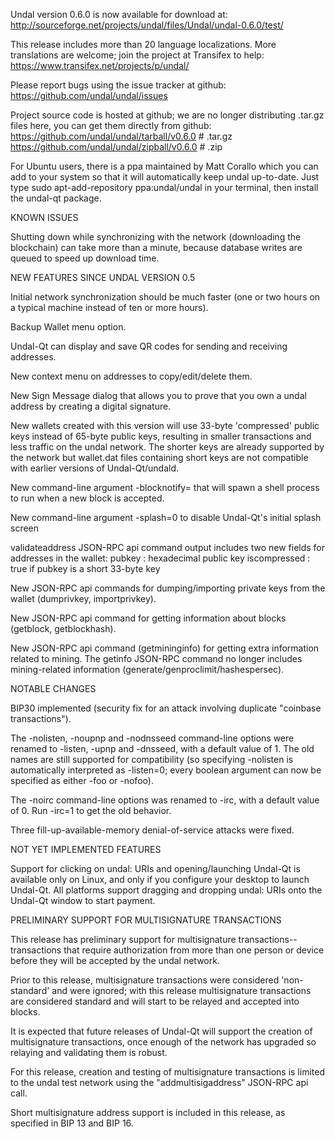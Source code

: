 Undal version 0.6.0 is now available for download at:
http://sourceforge.net/projects/undal/files/Undal/undal-0.6.0/test/

This release includes more than 20 language localizations.
More translations are welcome; join the
project at Transifex to help:
https://www.transifex.net/projects/p/undal/

Please report bugs using the issue tracker at github:
https://github.com/undal/undal/issues

Project source code is hosted at github; we are no longer
distributing .tar.gz files here, you can get them
directly from github:
https://github.com/undal/undal/tarball/v0.6.0  # .tar.gz
https://github.com/undal/undal/zipball/v0.6.0  # .zip

For Ubuntu users, there is a ppa maintained by Matt Corallo which
you can add to your system so that it will automatically keep
undal up-to-date.  Just type
sudo apt-add-repository ppa:undal/undal
in your terminal, then install the undal-qt package.


KNOWN ISSUES

Shutting down while synchronizing with the network
(downloading the blockchain) can take more than a minute,
because database writes are queued to speed up download
time.


NEW FEATURES SINCE UNDAL VERSION 0.5

Initial network synchronization should be much faster
(one or two hours on a typical machine instead of ten or more
hours).

Backup Wallet menu option.

Undal-Qt can display and save QR codes for sending
and receiving addresses.

New context menu on addresses to copy/edit/delete them.

New Sign Message dialog that allows you to prove that you
own a undal address by creating a digital
signature.

New wallets created with this version will
use 33-byte 'compressed' public keys instead of
65-byte public keys, resulting in smaller
transactions and less traffic on the undal
network. The shorter keys are already supported
by the network but wallet.dat files containing
short keys are not compatible with earlier
versions of Undal-Qt/undald.

New command-line argument -blocknotify=<command>
that will spawn a shell process to run <command> 
when a new block is accepted.

New command-line argument -splash=0 to disable
Undal-Qt's initial splash screen

validateaddress JSON-RPC api command output includes
two new fields for addresses in the wallet:
pubkey : hexadecimal public key
iscompressed : true if pubkey is a short 33-byte key

New JSON-RPC api commands for dumping/importing
private keys from the wallet (dumprivkey, importprivkey).

New JSON-RPC api command for getting information about
blocks (getblock, getblockhash).

New JSON-RPC api command (getmininginfo) for getting
extra information related to mining. The getinfo
JSON-RPC command no longer includes mining-related
information (generate/genproclimit/hashespersec).



NOTABLE CHANGES

BIP30 implemented (security fix for an attack involving
duplicate "coinbase transactions").

The -nolisten, -noupnp and -nodnsseed command-line
options were renamed to -listen, -upnp and -dnsseed,
with a default value of 1. The old names are still
supported for compatibility (so specifying -nolisten
is automatically interpreted as -listen=0; every
boolean argument can now be specified as either
-foo or -nofoo).

The -noirc command-line options was renamed to
-irc, with a default value of 0. Run -irc=1 to
get the old behavior.

Three fill-up-available-memory denial-of-service
attacks were fixed.


NOT YET IMPLEMENTED FEATURES

Support for clicking on undal: URIs and
opening/launching Undal-Qt is available only on Linux,
and only if you configure your desktop to launch
Undal-Qt. All platforms support dragging and dropping
undal: URIs onto the Undal-Qt window to start
payment.


PRELIMINARY SUPPORT FOR MULTISIGNATURE TRANSACTIONS

This release has preliminary support for multisignature
transactions-- transactions that require authorization
from more than one person or device before they
will be accepted by the undal network.

Prior to this release, multisignature transactions
were considered 'non-standard' and were ignored;
with this release multisignature transactions are
considered standard and will start to be relayed
and accepted into blocks.

It is expected that future releases of Undal-Qt
will support the creation of multisignature transactions,
once enough of the network has upgraded so relaying
and validating them is robust.

For this release, creation and testing of multisignature
transactions is limited to the undal test network using
the "addmultisigaddress" JSON-RPC api call.

Short multisignature address support is included in this
release, as specified in BIP 13 and BIP 16.
